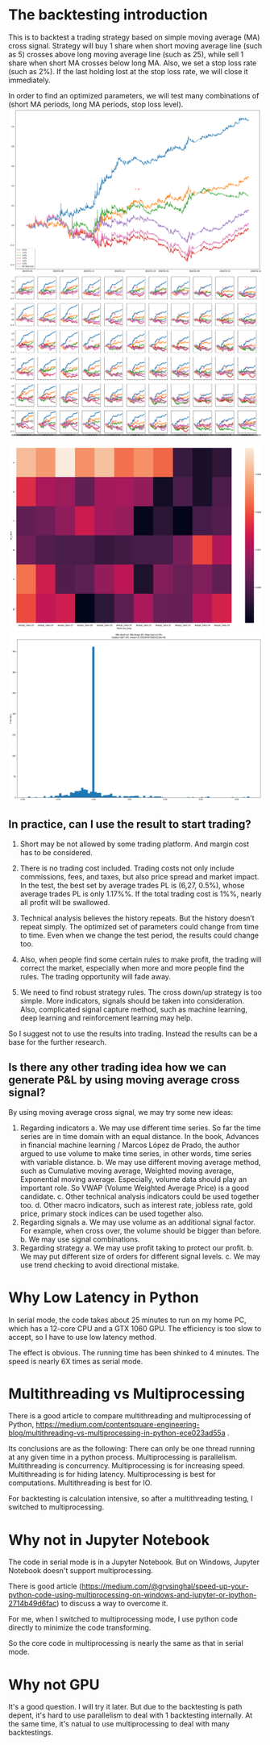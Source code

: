 # The backtesting introduction
This is to backtest a trading strategy based on simple moving average (MA) cross signal. Strategy will buy 1 share when short moving average line (such as 5) crosses above long moving average line (such as 25), while sell 1 share when short MA crosses below long MA. Also, we set a stop loss rate (such as 2%). If the last holding lost at the stop loss rate, we will close it immediately.

In order to find an optimized parameters, we will test many combinations of  (short MA periods, long MA periods, stop loss level). 
![1 Long Short](https://github.com/MRYingLEE/BackTesting-LowLaterncy/blob/master/1Name.png "1 Long Short")
![All sets](https://github.com/MRYingLEE/BackTesting-LowLaterncy/blob/master/Names.png "All sets")

![Heatmap](https://github.com/MRYingLEE/BackTesting-LowLaterncy/blob/master/heatmap1.png "Heatmap of Sharpe Ratio")
![Trade PL](https://github.com/MRYingLEE/BackTesting-LowLaterncy/blob/master/tradepl.png "Trade PL")

## In practice, can I use the result to start trading? 
 
1. Short may be not allowed by some trading platform. And margin cost has to be considered.
2. There is no trading cost included. Trading costs not only include commissions, fees, and taxes, but also price spread and market impact. In the test, the best set by average trades PL is (6,27, 0.5%), whose average trades PL is only 1.17%%. If the total trading cost is 1%%, nearly all profit will be swallowed.
 
3. Technical analysis believes the history repeats. But the history doesn’t repeat simply. The optimized set of parameters could change from time to time. Even when we change the test period, the results could change too.

4. Also, when people find some certain rules to make profit, the trading will correct the market, especially when more and more people find the rules. The trading opportunity will fade away.

4. We need to find robust strategy rules. The cross down/up strategy is too simple. More indicators, signals should be taken into consideration. Also, complicated signal capture method, such as machine learning, deep learning and reinforcement learning may help.

So I suggest not to use the results into trading. Instead the results can be a base for the further research.

## Is there any other trading idea how we can generate P&L by using moving average cross signal? 
By using moving average cross signal, we may try some new ideas:
1.	Regarding indicators
a.	We may use different time series. So far the time series are in time domain with an equal distance. In the book, Advances in financial machine learning / Marcos López de Prado, the author argued to use volume to make time series, in other words, time series with variable distance.
b.	We may use different moving average method, such as Cumulative moving average, Weighted moving average, Exponential moving average. Especially, volume data should play an important role. So VWAP (Volume Weighted Average Price) is a good candidate.
c.	Other technical analysis indicators could be used together too.
d.	Other macro indicators, such as interest rate, jobless rate, gold price, primary stock indices can be used together also.
2.	Regarding signals
a.	We may use volume as an additional signal factor. For example, when cross over, the volume should be bigger than before.
b.	We may use signal combinations.
3.	Regarding strategy
a.	We may use profit taking to protect our profit.
b.	We may put different size of orders for different signal levels.
c.	We may use trend checking to avoid directional mistake.

# Why Low Latency in Python
In serial mode, the code takes about 25 minutes to run on my home PC, which has a 12-core CPU and a GTX 1060 GPU.
The efficiency is too slow to accept, so I have to use low latency method.

The effect is obvious. The running time has been shinked to 4 minutes. The speed is nearly 6X times as serial mode.

# Multithreading vs Multiprocessing
There is a good article to compare multithreading and multiprocessing of Python,
https://medium.com/contentsquare-engineering-blog/multithreading-vs-multiprocessing-in-python-ece023ad55a .

Its conclusions are as the following:
  There can only be one thread running at any given time in a python process.
  Multiprocessing is parallelism. Multithreading is concurrency.
  Multiprocessing is for increasing speed. Multithreading is for hiding latency.
  Multiprocessing is best for computations. Multithreading is best for IO.
  
For backtesting is calculation intensive, so after a multithreading testing, I switched to multiprocessing.  

# Why not in Jupyter Notebook

The code in serial mode is in a Jupyter Notebook. But on Windows, Jupyter Notebook doesn't support multiprocessing.

There is good article (https://medium.com/@grvsinghal/speed-up-your-python-code-using-multiprocessing-on-windows-and-jupyter-or-ipython-2714b49d6fac) to discuss a way to overcome it.

For me, when I switched to multiprocessing mode, I use python code directly to minimize the code transforming. 

So the core code in multiprocessing is nearly the same as that in serial mode.

# Why not GPU

It's a good question. I will try it later.
But due to the backtesting is path depent, it's hard to use parallelism to deal with 1 backtesting internally. At the same time, it's natual to use multiprocessing to deal with many backtestings.
